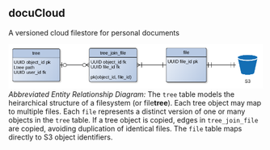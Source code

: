 ## docuCloud
A versioned cloud filestore for personal documents

![er](https://raw.githubusercontent.com/ericghara/docuCloud/main/backend/misc/abbreviated_er_diagram.png)
*Abbreviated Entity Relationship Diagram:* The `tree` table models the heirarchical structure of a filesystem (or file**tree**).  Each tree object may map to multiple files. Each `file` represents a distinct version of one or many objects in the `tree` table.  If a tree object is copied, edges in `tree_join_file` are copied, avoiding duplication of identical files.  The `file` table maps directly to S3 object identifiers.
